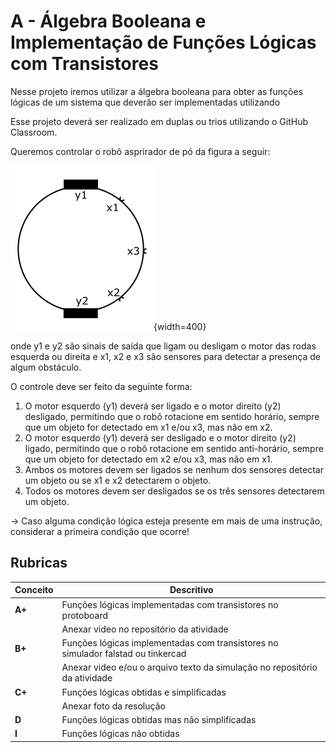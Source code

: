 # A - Álgebra Booleana e Implementação de Funções Lógicas com Transistores

Nesse projeto iremos utilizar a álgebra booleana para obter as funções lógicas de um sistema que deverão ser implementadas utilizando

Esse projeto deverá ser realizado em duplas ou trios utilizando o GitHub Classroom.

Queremos controlar o robô asprirador de pó da figura a seguir:

![](figs/A-Transistores/robo.png){width=400}

onde y1 e y2 são sinais de saída que ligam ou desligam o motor das rodas esquerda ou direita e x1, x2 e x3 são sensores para detectar a presença de algum obstáculo.

O controle deve ser feito da seguinte forma:

1. O motor esquerdo (y1) deverá ser ligado e o motor direito (y2) desligado, permitindo que o robô rotacione em sentido horário, sempre que um objeto for detectado em x1 e/ou x3, mas não em x2.
1. O motor esquerdo (y1) deverá ser desligado e o motor direito (y2) ligado, permitindo que o robô rotacione em sentido anti-horário, sempre que um objeto for detectado em x2 e/ou x3, mas não em x1.
1. Ambos os motores devem ser ligados se nenhum dos sensores detectar um objeto ou se x1 e x2 detectarem o objeto.
1. Todos os motores devem ser desligados se os três sensores detectarem um objeto.

-> Caso alguma condição lógica esteja presente em mais de uma instrução, considerar a primeira condição que ocorre!


## Rubricas

| Conceito | Descritivo                                                  |
|----------|-------------------------------------------------------------|
| **A+**   | Funções lógicas implementadas com transistores no protoboard                     |
|          | Anexar video no repositório da atividade                    |
| **B+**   | Funções lógicas implementadas com transistores no simulador falstad ou tinkercad |
|          | Anexar video e/ou o arquivo texto da simulação no repositório da atividade       |
| **C+**   | Funções lógicas obtidas e simplificadas                     |
|          | Anexar foto da resolução                                    |
| **D**    | Funções lógicas obtidas mas não simplificadas               |
| **I**    | Funções lógicas não obtidas                                 |
